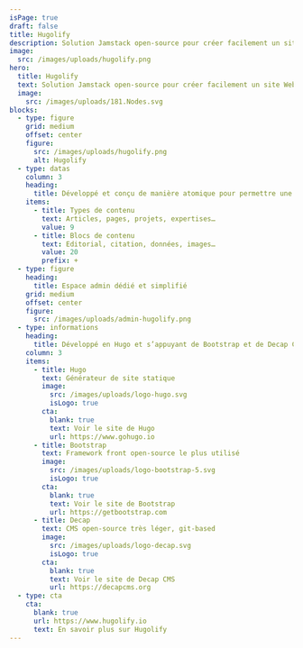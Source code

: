 ```yaml
---
isPage: true
draft: false
title: Hugolify
description: Solution Jamstack open-source pour créer facilement un site Web rapide, aussi accessible que possible et à faible émission de carbone. Tout en ayant un espace admin dédié et simplifié.
image:
  src: /images/uploads/hugolify.png
hero:
  title: Hugolify
  text: Solution Jamstack open-source pour créer facilement un site Web rapide, aussi accessible que possible et à faible émission de carbone. Tout en ayant un espace admin dédié et simplifié.
  image:
    src: /images/uploads/181.Nodes.svg
blocks:
  - type: figure
    grid: medium
    offset: center
    figure:
      src: /images/uploads/hugolify.png
      alt: Hugolify
  - type: datas
    column: 3
    heading:
      title: Développé et conçu de manière atomique pour permettre une personnalisation rapide
    items:
      - title: Types de contenu
        text: Articles, pages, projets, expertises…
        value: 9
      - title: Blocs de contenu
        text: Editorial, citation, données, images…
        value: 20
        prefix: +
  - type: figure
    heading: 
      title: Espace admin dédié et simplifié
    grid: medium
    offset: center
    figure:
      src: /images/uploads/admin-hugolify.png
  - type: informations
    heading:
      title: Développé en Hugo et s’appuyant de Bootstrap et de Decap CMS
    column: 3
    items: 
      - title: Hugo
        text: Générateur de site statique
        image:
          src: /images/uploads/logo-hugo.svg
          isLogo: true
        cta:
          blank: true
          text: Voir le site de Hugo
          url: https://www.gohugo.io
      - title: Bootstrap 
        text: Framework front open-source le plus utilisé
        image:
          src: /images/uploads/logo-bootstrap-5.svg
          isLogo: true
        cta:
          blank: true
          text: Voir le site de Bootstrap
          url: https://getbootstrap.com
      - title: Decap
        text: CMS open-source très léger, git-based
        image:
          src: /images/uploads/logo-decap.svg
          isLogo: true
        cta:
          blank: true
          text: Voir le site de Decap CMS
          url: https://decapcms.org
  - type: cta
    cta:
      blank: true
      url: https://www.hugolify.io
      text: En savoir plus sur Hugolify
---
```

